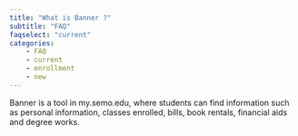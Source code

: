 ```yaml
---
title: "What is Banner ?"
subtitle: "FAQ"
faqselect: "current"
categories:
    - FAQ
    - current
    - enrollment
    - new
---
```

Banner is a tool in my.semo.edu,  where students can find information such as personal information, classes enrolled, bills, book rentals, financial aids and degree works.